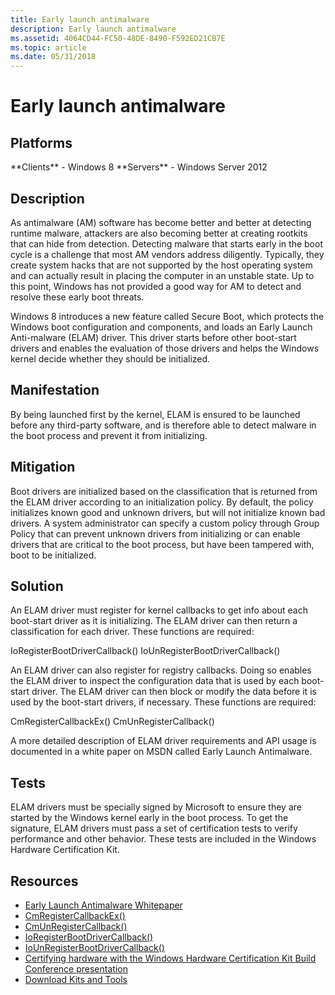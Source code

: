 ```yaml
---
title: Early launch antimalware
description: Early launch antimalware
ms.assetid: 4064CD44-FC50-48DE-8490-F592ED21CB7E
ms.topic: article
ms.date: 05/31/2018
---
```


# Early launch antimalware

## Platforms

<dl> **Clients** - Windows 8  
**Servers** - Windows Server 2012  
</dl>

## Description

As antimalware (AM) software has become better and better at detecting runtime malware, attackers are also becoming better at creating rootkits that can hide from detection. Detecting malware that starts early in the boot cycle is a challenge that most AM vendors address diligently. Typically, they create system hacks that are not supported by the host operating system and can actually result in placing the computer in an unstable state. Up to this point, Windows has not provided a good way for AM to detect and resolve these early boot threats.

Windows 8 introduces a new feature called Secure Boot, which protects the Windows boot configuration and components, and loads an Early Launch Anti-malware (ELAM) driver. This driver starts before other boot-start drivers and enables the evaluation of those drivers and helps the Windows kernel decide whether they should be initialized.

## Manifestation

By being launched first by the kernel, ELAM is ensured to be launched before any third-party software, and is therefore able to detect malware in the boot process and prevent it from initializing.

## Mitigation

Boot drivers are initialized based on the classification that is returned from the ELAM driver according to an initialization policy. By default, the policy initializes known good and unknown drivers, but will not initialize known bad drivers. A system administrator can specify a custom policy through Group Policy that can prevent unknown drivers from initializing or can enable drivers that are critical to the boot process, but have been tampered with, boot to be initialized.

## Solution

An ELAM driver must register for kernel callbacks to get info about each boot-start driver as it is initializing. The ELAM driver can then return a classification for each driver. These functions are required:

<dl> IoRegisterBootDriverCallback()  
IoUnRegisterBootDriverCallback()  
</dl> An ELAM driver can also register for registry callbacks. Doing so enables the ELAM driver to inspect the configuration data that is used by each boot-start driver. The ELAM driver can then block or modify the data before it is used by the boot-start drivers, if necessary. These functions are required:

<dl> CmRegisterCallbackEx()  
CmUnRegisterCallback()  
</dl> A more detailed description of ELAM driver requirements and API usage is documented in a white paper on MSDN called Early Launch Antimalware.

## Tests

ELAM drivers must be specially signed by Microsoft to ensure they are started by the Windows kernel early in the boot process. To get the signature, ELAM drivers must pass a set of certification tests to verify performance and other behavior. These tests are included in the Windows Hardware Certification Kit.

## Resources

-   [Early Launch Antimalware Whitepaper](/windows-hardware/drivers/install/early-launch-antimalware)
-   [CmRegisterCallbackEx()](/windows-hardware/drivers/ddi/wdm/nf-wdm-cmregistercallbackex)
-   [CmUnRegisterCallback()](/windows-hardware/drivers/ddi/wdm/nf-wdm-cmunregistercallback)
-   [IoRegisterBootDriverCallback()](/windows-hardware/drivers/ddi/ntddk/nf-ntddk-ioregisterbootdrivercallback)
-   [IoUnRegisterBootDriverCallback()](/windows-hardware/drivers/ddi/ntddk/nf-ntddk-iounregisterbootdrivercallback)
-   [Certifying hardware with the Windows Hardware Certification Kit Build Conference presentation](https://channel9.msdn.com/events/BUILD/BUILD2011/HW-659T)
-   [Download Kits and Tools](https://msdn.microsoft.com/windows/hardware/br259105)

 

 